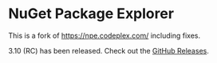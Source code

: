 # NuGet Package Explorer


This is a fork of https://npe.codeplex.com/ including fixes. 

3.10 (RC) has been released. Check out the [GitHub Releases](https://github.com/304NotModified/NuGetPackageExplorer/releases). 




